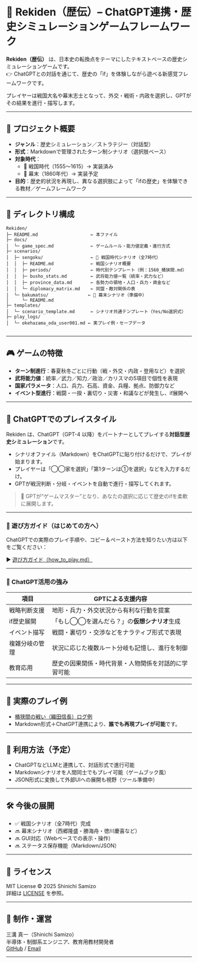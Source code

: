# 🏯 Rekiden（歴伝）– ChatGPT連携・歴史シミュレーションゲームフレームワーク

**Rekiden（歴伝）** は、日本史の転換点をテーマにしたテキストベースの歴史シミュレーションゲームです。  
👉 ChatGPTとの対話を通じて、歴史の「if」を体験しながら遊べる新感覚フレームワークです。

プレイヤーは戦国大名や幕末志士となって、外交・戦術・内政を選択し、GPTがその結果を進行・描写します。

---

## 🎯 プロジェクト概要

- **ジャンル**：歴史シミュレーション／ストラテジー（対話型）
- **形式**：Markdownで管理されたターン制シナリオ（選択肢ベース）
- **対象時代**：
  - 🏯 戦国時代（1555〜1615）→ 実装済み
  - 🎌 幕末（1860年代）→ 実装予定
- **目的**：歴史的状況を再現し、異なる選択肢によって「ifの歴史」を体験できる教材／ゲームフレームワーク

---

## 📂 ディレクトリ構成
```
Rekiden/
├─ README.md                    ← 本ファイル
├─ docs/
│  └─ game_spec.md              ← ゲームルール・能力値定義・進行方式
├─ scenarios/
│  ├─ sengoku/                  ← 🏯 戦国時代シナリオ（全7時代）
│  │  ├─ README.md              ← 戦国シナリオ概要
│  │  ├─ periods/               ← 時代別テンプレート（例：1560_桶狭間.md）
│  │  ├─ busho_stats.md         ← 武将能力値一覧（統率・武力など）
│  │  ├─ province_data.md       ← 各勢力の領地・人口・兵力・資金など
│  │  └─ diplomacy_matrix.md    ← 同盟・敵対関係の表
│  └─ bakumatsu/               ← 🎌 幕末シナリオ（準備中）
│     └─ README.md
├─ templates/
│  └─ scenario_template.md      ← シナリオ共通テンプレート（Yes/No選択式）
├─ play_logs/
│  └─ okehazama_oda_user001.md ← 実プレイ例・セーブデータ


```
---

## 🎮 ゲームの特徴

- **ターン制進行**：春夏秋冬ごとに行動（戦・外交・内政・登用など）を選択
- **武将能力値**：統率／武力／知力／政治／カリスマの5項目で個性を表現
- **国家パラメータ**：人口、兵力、石高、資金、兵糧、拠点、防御力など
- **イベント型進行**：戦闘・一揆・裏切り・災害・和議などが発生し、if展開へ

---

## 🤖 ChatGPTでのプレイスタイル

Rekiden は、ChatGPT（GPT-4 以降）をパートナーとしてプレイする**対話型歴史シミュレーション**です。

- シナリオファイル（Markdown）をChatGPTに貼り付けるだけで、プレイが始まります。
- プレイヤーは「◯◯家を選択」「第1ターンは①を選択」などを入力するだけ。
- GPTが戦況判断・分岐・イベントを自動で進行・描写してくれます。

> 🧠 GPTが“ゲームマスター”となり、あなたの選択に応じて歴史のifを柔軟に展開します。

---

### 📘 遊び方ガイド（はじめての方へ）

ChatGPTでの実際のプレイ手順や、コピー＆ペースト方法を知りたい方は以下をご覧ください：

▶︎ [遊び方ガイド（how_to_play.md）](./docs/how_to_play.md)

---

### 🧠 ChatGPT活用の強み

| 項目             | GPTによる支援内容                                 |
|------------------|--------------------------------------------------|
| 戦略判断支援     | 地形・兵力・外交状況から有利な行動を提案             |
| if歴史展開       | 「もし◯◯を選んだら？」の**仮想シナリオ**生成         |
| イベント描写     | 戦闘・裏切り・交渉などをナラティブ形式で表現          |
| 複雑分岐の管理    | 状況に応じた複数ルート分岐も記憶し、進行を制御          |
| 教育応用         | 歴史の因果関係・時代背景・人物関係を対話的に学習可能    |

---

## 📘 実際のプレイ例

- [桶狭間の戦い（織田信長）ログ例](play_logs/okehazama_oda_user001.md)
- Markdown形式＋ChatGPT連携により、**誰でも再現プレイが可能**です。

---

## 🚀 利用方法（予定）

- ChatGPTなどLLMと連携して、対話形式で進行可能
- Markdownシナリオを人間同士でもプレイ可能（ゲームブック風）
- JSON形式に変換して外部UIへの展開も視野（ツール準備中）

---

## 🛠 今後の展開

- ✅ 戦国シナリオ（全7時代）完成
- 🔜 幕末シナリオ（西郷隆盛・勝海舟・徳川慶喜など）
- 🔜 GUI対応（Webベースでの表示・操作）
- 🔜 ステータス保存機能（Markdown/JSON）

---

## 📜 ライセンス

MIT License © 2025 Shinichi Samizo  
詳細は [LICENSE](LICENSE) を参照。

---

## 👤 制作・運営

三溝 真一（Shinichi Samizo）  
半導体・制御系エンジニア、教育用教材開発者  
[GitHub](https://github.com/Samizo-AITL) / [Email](mailto:shin3t72@gmail.com)

---


